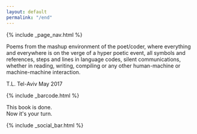 ```yaml
---
layout: default
permalink: "/end"
---
```

<main role="main" class="book">
  {% include _page_nav.html %}
  <div class="pages">
    <article class="page back-cover">
      <div class="page-content">
        <div class="summary">
          <p>Poems from the mashup environment of the poet/coder, where everything and everywhere is on the verge of a hyper poetic event, all symbols and references, steps and lines in language codes, silent communications, whether in reading, writing, compiling or any other human-machine or machine-machine interaction.</p>
          <p class="signature">
            <span class="initials">T.L.</span>
            <span class="location">Tel-Aviv</span>
            <span class="date">May 2017</span>
          </p>
        </div>
        {% include _barcode.html %}
      </div>
    </article>
    <article class="page leaflet back-cover-leaflet">
      <div class="page-content">
        <div class="simple-info-box info-share">
          <p class="title">This book is done.<br/>Now it's your turn.</p>
          <!-- <p class="subtitle">Share this book with the world</p> -->
          {% include _social_bar.html %}
        </div>
        <!-- <div class="simple-info-box info-foss">
          <p class="subtitle">P.S. You can <a target="_blank" href="http://github.com/tomerlichtash">fork the source on Github</a> and use it to create something new!</p>
        </div> -->
      </div>
    </article>
  </div>
</main>